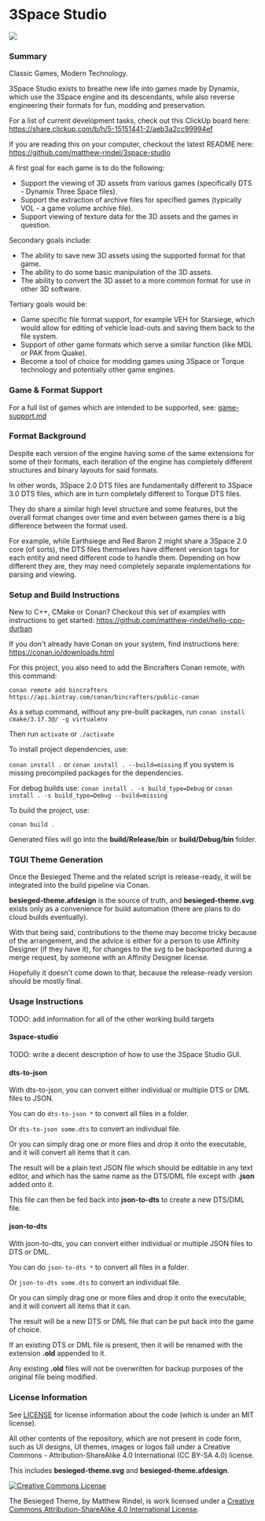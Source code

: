 # 3Space Studio

![](https://openclipart.org/image/400px/svg_to_png/97921/rubik-3D-colored.png)

### Summary

Classic Games, Modern Technology.

3Space Studio exists to breathe new life into games made by Dynamix, which use the 3Space engine and its descendants, while also reverse engineering their formats for fun, modding and preservation. 

For a list of current development tasks, check out this ClickUp board here: https://share.clickup.com/b/h/5-15151441-2/aeb3a2cc99994ef

If you are reading this on your computer, checkout the latest README here: https://github.com/matthew-rindel/3space-studio

A first goal for each game is to do the following:

* Support the viewing of 3D assets from various games (specifically DTS - Dynamix Three Space files).
* Support the extraction of archive files for specified games (typically VOL - a game volume archive file).
* Support viewing of texture data for the 3D assets and the games in question.

Secondary goals include:

* The ability to save new 3D assets using the supported format for that game.
* The ability to do some basic manipulation of the 3D assets.
* The ability to convert the 3D asset to a more common format for use in other 3D software.

Tertiary goals would be:

* Game specific file format support, for example VEH for Starsiege, which would allow for editing of vehicle load-outs and saving them back to the file system.
* Support of other game formats which serve a similar function (like MDL or PAK from Quake).
* Become a tool of choice for modding games using 3Space or Torque technology and potentially other game engines.

### Game & Format Support

For a full list of games which are intended to be supported, see: [game-support.md](game-support.md)

### Format Background

Despite each version of the engine having some of the same extensions for some of their formats, each iteration of the engine has completely different structures and binary layouts for said formats.

In other words, 3Space 2.0 DTS files are fundamentally different to 3Space 3.0 DTS files, which are in turn completely different to Torque DTS files.

They do share a similar high level structure and some features, but the overall format changes over time and even between games there is a big difference between the format used.

For example, while Earthsiege and Red Baron 2 might share a 3Space 2.0 core (of sorts), the DTS files themselves have different version tags for each entity and need different code to handle them. Depending on how different they are, they may need completely separate implementations for parsing and viewing.

### Setup and Build Instructions

New to C++, CMake or Conan? Checkout this set of examples with instructions to get started: https://github.com/matthew-rindel/hello-cpp-durban

If you don't already have Conan on your system, find instructions here: https://conan.io/downloads.html

For this project, you also need to add the Bincrafters Conan remote, with this command:

``conan remote add bincrafters https://api.bintray.com/conan/bincrafters/public-conan``

As a setup command, without any pre-built packages, run ```conan install cmake/3.17.3@/ -g virtualenv```

Then run ```activate``` or ```./activate```

To install project dependencies, use:

```conan install .``` or ```conan install . --build=missing``` if you system is missing precompiled packages for the dependencies.

For debug builds use:
```conan install . -s build_type=Debug``` or ```conan install . -s build_type=Debug --build=missing```

To build the project, use:

```conan build .```

Generated files will go into the **build/Release/bin** or **build/Debug/bin** folder.

### TGUI Theme Generation

Once the Besieged Theme and the related script is release-ready, it will be integrated into the build pipeline via Conan.

**besieged-theme.afdesign** is the source of truth, and **besieged-theme.svg** exists only as a convenience for build automation (there are plans to do cloud builds eventually).

With that being said, contributions to the theme may become tricky because of the arrangement, and the advice is either for a person to use Affinity Designer (if they have it), for changes to the svg to be backported during a merge request, by someone with an Affinity Designer license. 

Hopefully it doesn't come down to that, because the release-ready version should be mostly final.

### Usage Instructions

TODO: add information for all of the other working build targets

#### 3space-studio

TODO: write a decent description of how to use the 3Space Studio GUI.

#### dts-to-json
With dts-to-json, you can convert either individual or multiple DTS or DML files to JSON.

You can do ```dts-to-json *``` to convert all files in a folder.

Or ```dts-to-json some.dts``` to convert an individual file.

Or you can simply drag one or more files and drop it onto the executable, and it will convert all items that it can.

The result will be a plain text JSON file which should be editable in any text editor, and which has the same name as the DTS/DML file except with **.json** added onto it.

This file can then be fed back into **json-to-dts** to create a new DTS/DML file.

#### json-to-dts
With json-to-dts, you can convert either individual or multiple JSON files to DTS or DML.

You can do ```json-to-dts *``` to convert all files in a folder.

Or ```json-to-dts some.dts``` to convert an individual file.

Or you can simply drag one or more files and drop it onto the executable, and it will convert all items that it can.

The result will be a new DTS or DML file that can be put back into the game of choice.

If an existing DTS or DML file is present, then it will be renamed with the extension **.old** appended to it. 

Any existing **.old** files will not be overwritten for backup purposes of the original file being modified.

### License Information

See [LICENSE](LICENSE) for license information about the code (which is under an MIT license).

All other contents of the repository, which are not present in code form, such as UI designs, UI themes, images or logos fall under a Creative Commons - Attribution-ShareAlike 4.0 International (CC BY-SA 4.0) license.

This includes **besieged-theme.svg** and **besieged-theme.afdesign**.

<a rel="license" href="http://creativecommons.org/licenses/by-sa/4.0/"><img alt="Creative Commons License" style="border-width:0" src="https://i.creativecommons.org/l/by-sa/4.0/88x31.png" /></a>

The Besieged Theme, by Matthew Rindel, is work licensed under a <a rel="license" href="http://creativecommons.org/licenses/by-sa/4.0/">Creative Commons Attribution-ShareAlike 4.0 International License</a>.